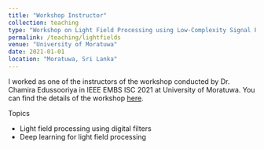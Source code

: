 ```yaml
---
title: "Workshop Instructor"
collection: teaching
type: "Workshop on Light Field Processing using Low-Complexity Signal Processing Algorithms and Deep Learning"
permalink: /teaching/lightfields
venue: "University of Moratuwa"
date: 2021-01-01
location: "Moratuwa, Sri Lanka"
---
```


I worked as one of the instructors of the workshop conducted by Dr. Chamira Edussooriya in IEEE EMBS ISC 2021 at University of Moratuwa. You can find the details of the workshop [here](https://isc.embs.org/2021moratuwa/workshop-1/).

Topics

* Light field processing using digital filters
* Deep learning for light field processing


